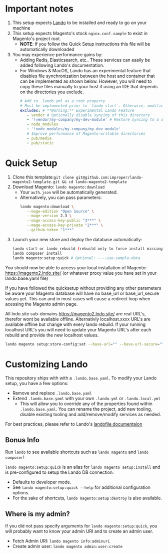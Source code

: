 # Important notes

1. This setup expects [Lando](https://docs.devwithlando.io/installation/installing.html) to be installed and ready to go on your machine
1. This setup expects Magento's stock `nginx.conf.sample` to exist in Magento's project root.
   - **NOTE**: If you follow the Quick Setup instructions this file will be automatically downloaded 
1. You may experience performance gains by:
   - Adding Redis, Elasticsearch, etc.. These services can easily be added following Lando's documentation.
   - For Windows & MacOS, Lando has an experimental feature that disables file synchronization between the host and container that can be implemented as shown below. However, you will need to copy these files manually to your host if using an IDE that depends on the directories you exclude.
     ```yaml
     # Add to .lando.yml as a root property
     # Must be implemented prior to `lando start`. Otherwise, modification requires `lando rebuild`
     excludes: # **Warning:** Experimental Lando Feature
        - vendor # Optionally disable syncing of this directory
        - '!vendor/my-company/my-dev-module' # Restore syncing to a subdirectory of an excluded directory
        - node_modules
        - '!node_modules/my-company/my-dev-module'
        # Improve performance of Magento-writable directories
        - pub/media
        - pub/static
     ```

# Quick Setup

1. Clone this template:`git clone git@github.com:improper/lando-magento2-template.git && cd lando-magento2-template`
1. Download Magento: `lando magento:download`
   - Your `auth.json` will be automatically generated.
   - Alternatively, you can pass parameters:
     ```bash
     lando magento:download \
        --mage-edition "Open Source" \
        --mage-version 2.3 \
        --mage-access-key-public "3***" \
        --mage-access-key-private "2***" \
        --github-token "1***"
     ```
1. Launch your new store and deploy the database automatically:
   ```bash
   lando start or lando rebuild (rebuild only to force install missing php extension.  Usually happens when you havnt renamed the app and youve got existing containers hangin around. lando list to check)
   lando composer install
   lando magento:setup:quick # Optional: ----use-sample-data 
   ```

You should now be able to access your local installation of Magento: https://magento2.lndo.site/ (or whatever proxy value you have set in your lando.base.yaml file)

If you have followed the quicksetup without providing any other parameters be aware your Magento database will have no base_url or base_url_secure values yet.  This can and in most cases will cause a redirect loop when acessing the Magento admin page. 

All lndo.site sub-domains https://magento2.lndo.site/ are real URL's, therefor wont be available offline.
Alternativly localhost.xxxx URL's are available offline but change with every lando rebuild.  If your running localhost URL's you will need to update your Magento URL's after each rebuild and provide the new localhost values.

   ```bash
   lando magento setup:store-config:set --base-url="" --base-url-secure=""
   ```


# Customizing Lando

This repository ships with with a `.lando.base.yaml`. To modify your Lando setup, you have a few options:

 - Remove and replace `.lando.base.yaml`
 - Extend `.lando.base.yaml` with your own `.lando.yml` or `.lando.local.yml`
   - This will allow you to override any of the properties found within `.lando.base.yaml`. You can rename the project, add new tooling, disable existing tooling and add/remove/modify services as needed.
   
For best practices, please refer to Lando's [landofile documentaion](https://docs.devwithlando.io/config/lando.html)

## Bonus Info

Run `lando` to see available shortcuts such as `lando magento` and `lando composer`!

`lando magento:setup:quick` is an alias for `lando magento setup:install` and is pre-configured to setup the Lando DB connection.

 - Defaults to developer mode.
 - See `lando magento:setup:quick --help` for additional configuration options.
 - For the sake of shortcuts, `lando magento:setup:destroy` is also available.

## Where is my admin?

If you did not pass specify arguments for `lando magento:setup:quick`, you will probably want to know your admin URI and to create an admin user.

 - Fetch Admin URI: `lando magento info:adminuri`
 - Create admin user: `lando magento admin:user:create`
